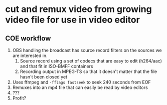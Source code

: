 # cut and remux video from growing video file for use in video editor

## COE workflow
1. OBS handling the broadcast has source record filters on the sources we are interested in.
    1. Source record using a set of codecs that are easy to edit (h264/aac) and that fit in ISO-BMFF containers
    2. Recording output in MPEG-TS so that it doesn't matter that the file hasn't been closed yet
3. Uses ffmpeg and `-fflags fastseek` to seek 240 seconds from EOF
4. Remuxes into an mp4 file that can easily be read by video editors
5. ???
6. Profit?
